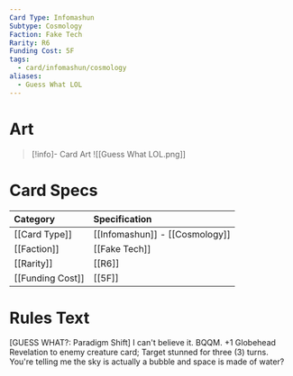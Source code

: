 ```yaml
---
Card Type: Infomashun
Subtype: Cosmology
Faction: Fake Tech
Rarity: R6
Funding Cost: 5F
tags:
  - card/infomashun/cosmology
aliases:
  - Guess What LOL
---
```

# Art

> [!info]- Card Art
> ![[Guess What LOL.png]]

# Card Specs

| Category | Specification| 
| :--- | :--- |
| [[Card Type]] | [[Infomashun]] - [[Cosmology]] |  
| [[Faction]] | [[Fake Tech]] | 
| [[Rarity]] | [[R6]] | 
| [[Funding Cost]] | [[5F]] |  

# Rules Text  

[GUESS WHAT?: Paradigm Shift] I can't believe it.
BQQM. +1 Globehead Revelation to enemy creature card;
Target stunned for three (3) turns. You're telling me the sky is actually a bubble and space is made of water?

